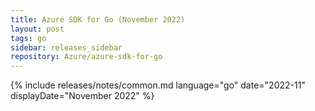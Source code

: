 ```yaml
---
title: Azure SDK for Go (November 2022)
layout: post
tags: go
sidebar: releases_sidebar
repository: Azure/azure-sdk-for-go
---
```

{% include releases/notes/common.md language="go" date="2022-11" displayDate="November 2022" %}
